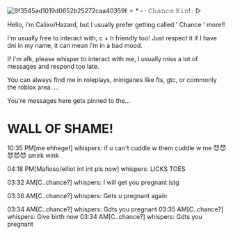 ![9f3545ad1019d0652b25272caa40359f](https://github.com/user-attachments/assets/098da18b-c86f-47c0-8ec4-28b600edd3f5)
✧ * - · 𝙲𝚑𝚊𝚗𝚌𝚎 𝙺𝚒𝚗! · ▻

Hello, i'm Calixo/Hazard, but I usually prefer getting called ' Chance ' more!!

I'm usually free to interact with, c + h friendly too! Just respect it if I have dni in my name, it can mean i'm in a bad mood.

If i'm afk, please whisper to interact with me, I usually miss a lot of messages and respond too late.

You can always find me in roleplays, miniganes like fts, gtc, or commonly the roblox area.
...

You're messages here gets pinned to the...
# WALL OF SHAME!

10:35 PM[me ehhegef] whispers: if u can't cuddle w them cuddle w me 😈😈😈😈😈 smirk wink

04:18 PM[Mafioso/elliot int int pls now] whispers: LICKS TOES

03:32 AM[C..chance?] whispers: I will get you prеgnаnt istg

03:36 AM[C..chance?] whispers: Gets u prеgnаnt again

03:34 AM[C..chance?] whispers: Gdts you prеgnаnt
03:35 AM[C..chance?] whispers: Give bіrth now
03:34 AM[C..chance?] whispers: Gdts you prеgnаnt
